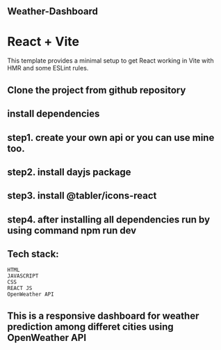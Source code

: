 ## Weather-Dashboard
# React + Vite

This template provides a minimal setup to get React working in Vite with HMR and some ESLint rules.


## Clone the project from github repository
## install dependencies
##  step1. create your own api or you can use mine too.
##  step2. install dayjs package 
##  step3. install @tabler/icons-react
##  step4. after installing all dependencies  run by using command  npm run dev 

##  Tech stack: 
    HTML
    JAVASCRIPT
    CSS
    REACT JS
    OpenWeather API

## This is a responsive  dashboard for weather prediction among differet cities using OpenWeather API 
